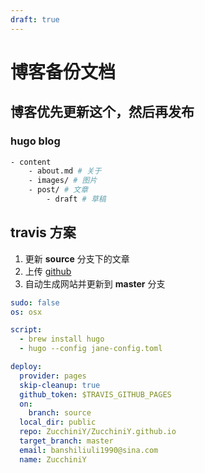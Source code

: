 ```yaml
---
draft: true
---
```


# 博客备份文档

## 博客优先更新这个，然后再发布

### hugo blog

``` sh
- content
    - about.md # 关于
    - images/ # 图片
    - post/ # 文章
        - draft # 草稿
```

## travis 方案

1. 更新 **source** 分支下的文章
2. 上传 [github](https://github.com)
3. 自动生成网站并更新到 **master** 分支

``` yml
sudo: false
os: osx

script:
  - brew install hugo
  - hugo --config jane-config.toml

deploy:
  provider: pages
  skip-cleanup: true
  github_token: $TRAVIS_GITHUB_PAGES
  on:
    branch: source
  local_dir: public  
  repo: ZucchiniY/ZucchiniY.github.io
  target_branch: master
  email: banshiliuli1990@sina.com
  name: ZucchiniY

```